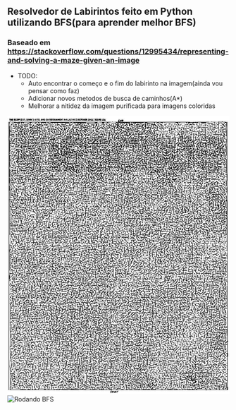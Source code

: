 ## Resolvedor de Labirintos feito em Python utilizando BFS(para aprender melhor BFS) ##
### Baseado em https://stackoverflow.com/questions/12995434/representing-and-solving-a-maze-given-an-image ###
* TODO:
    * Auto encontrar o começo e o fim do labirinto na imagem(ainda vou pensar como faz)
    * Adicionar novos metodos de busca de caminhos(A*)
    * Melhorar a nitidez da imagem purificada para imagens coloridas


![Entrada Labirinto](/mazes/maze1.jpg)
![Rodando BFS](maze1.gif)
